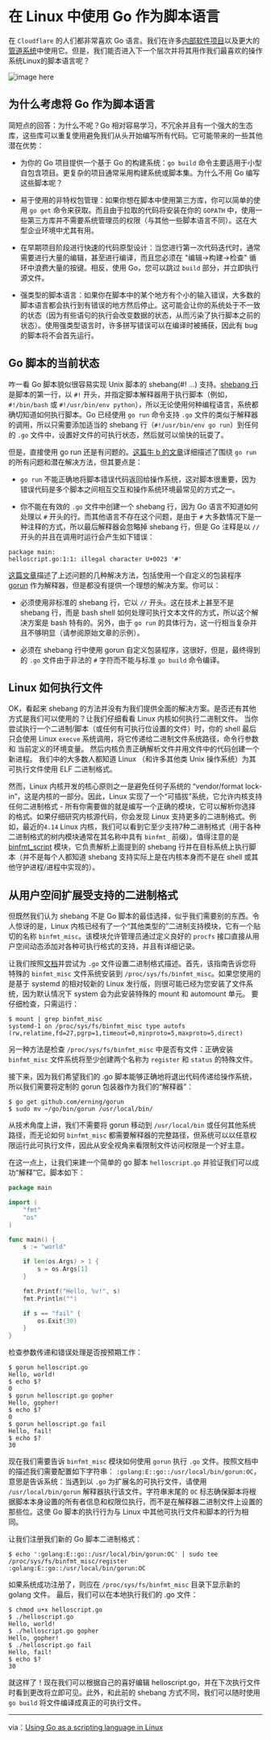 # 在 Linux 中使用 Go 作为脚本语言

在 `Cloudflare` 的人们都非常喜欢 Go 语言。我们在许多[内部软件项目](https://blog.cloudflare.com/what-weve-been-doing-with-go/)以及更大的[管道系统](https://blog.cloudflare.com/meet-gatebot-a-bot-that-allows-us-to-sleep/)中使用它。但是，我们能否进入下一个层次并将其用作我们最喜欢的操作系统Linux的脚本语言呢？

![image here](https://github.com/shniu/resources/raw/master/images/gopher-tux-1.png)

## 为什么考虑将 Go 作为脚本语言

简短点的回答：为什么不呢？Go 相对容易学习，不冗余并且有一个强大的生态库，这些库可以重复使用避免我们从头开始编写所有代码。它可能带来的一些其他潜在优势：

* 为你的 Go 项目提供一个基于 Go 的构建系统：`go build` 命令主要适用于小型自包含项目。更复杂的项目通常采用构建系统或脚本集。为什么不用 Go 编写这些脚本呢？

* 易于使用的非特权包管理：如果你想在脚本中使用第三方库，你可以简单的使用 `go get` 命令来获取。而且由于拉取的代码将安装在你的 `GOPATH` 中，使用一些第三方库并不需要系统管理员的权限（与其他一些脚本语言不同）。这在大型企业环境中尤其有用。

* 在早期项目阶段进行快速的代码原型设计：当您进行第一次代码迭代时，通常需要进行大量的编辑，甚至进行编译，而且您必须在 "编辑->构建->检查" 循环中浪费大量的按键。相反，使用 Go，您可以跳过 `build` 部分，并立即执行源文件。

* 强类型的脚本语言：如果你在脚本中的某个地方有个小的输入错误，大多数的脚本语言都会执行到有错误的地方然后停止。这可能会让你的系统处于不一致的状态（因为有些语句的执行会改变数据的状态，从而污染了执行脚本之前的状态）。使用强类型语言时，许多拼写错误可以在编译时被捕获，因此有 bug 的脚本将不会首先运行。

## Go 脚本的当前状态

咋一看 Go 脚本貌似很容易实现 Unix 脚本的 shebang(#! ...) 支持。[shebang 行](https://en.wikipedia.org/wiki/Shebang_(Unix))是脚本的第一行，以 `#!` 开头，并指定脚本解释器用于执行脚本（例如，`#!/bin/bash` 或 `#!/usr/bin/env python`），所以无论使用何种编程语言，系统都确切知道如何执行脚本。Go 已经使用 `go run` 命令支持 `.go` 文件的类似于解释器的调用，所以只需要添加适当的 shebang 行（`#!/usr/bin/env go run`）到任何的 `.go` 文件中，设置好文件的可执行状态，然后就可以愉快的玩耍了。

但是，直接使用 go run 还是有问题的。[这篇牛 b 的文章](https://gist.github.com/posener/73ffd326d88483df6b1cb66e8ed1e0bd)详细描述了围绕 `go run` 的所有问题和潜在解决方法，但其要点是：

* `go run` 不能正确地将脚本错误代码返回给操作系统，这对脚本很重要，因为错误代码是多个脚本之间相互交互和操作系统环境最常见的方式之一。

* 你不能在有效的 `.go` 文件中创建一个 shebang 行，因为 Go 语言不知道如何处理以 `#` 开头的行。而其他语言不存在这个问题，是由于 `#` 大多数情况下是一种注释的方式，所以最后解释器会忽略掉 shebang 行，但是 Go 注释是以 `//` 开头的并且在调用时运行会产生如下错误：

```
package main:
helloscript.go:1:1: illegal character U+0023 '#'
```
[这篇文章](https://gist.github.com/posener/73ffd326d88483df6b1cb66e8ed1e0bd)描述了上述问题的几种解决方法，包括使用一个自定义的包装程序 [gorun](https://github.com/erning/gorun) 作为解释器，但是都没有提供一个理想的解决方案。你可以：

* 必须使用非标准的 shebang 行，它以 `//` 开头。这在技术上甚至不是 shebang 行，而是 bash shell 如何处理可执行文本文件的方式，所以这个解决方案是 bash 特有的。另外，由于 `go run` 的具体行为，这一行相当复杂并且不够明显（请参阅原始文章的示例）。

* 必须在 shebang 行中使用 gorun 自定义包装程序，这很好，但是，最终得到的 `.go` 文件由于非法的 `#` 字符而不能与标准 `go build` 命令编译。

## Linux 如何执行文件

OK，看起来 shebang 的方法并没有为我们提供全面的解决方案。是否还有其他方式是我们可以使用的？让我们仔细看看 Linux 内核如何执行二进制文件。 当你尝试执行一个二进制/脚本（或任何有可执行位设置的文件）时，你的 shell 最后只会使用 Linux `execve` 系统调用，将它传递给二进制文件系统路径，命令行参数和 当前定义的环境变量。 然后内核负责正确解析文件并用文件中的代码创建一个新进程。 我们中的大多数人都知道 Linux （和许多其他类 Unix 操作系统）为其可执行文件使用 ELF 二进制格式。

然而，Linux 内核开发的核心原则之一是避免任何子系统的 “vendor/format lock-in”，这是内核的一部分。因此，Linux 实现了一个“可插拔”系统，它允许内核支持任何二进制格式 - 所有你需要做的就是编写一个正确的模块，它可以解析你选择的格式。如果仔细研究内核源代码，你会发现 Linux 支持更多的二进制格式。例如，最近的`4.14` Linux 内核，我们可以看到它至少支持7种二进制格式（用于各种二进制格式的树内模块通常在其名称中具有 `binfmt_` 前缀）。值得注意的是 [binfmt_script](https://git.kernel.org/pub/scm/linux/kernel/git/stable/linux-stable.git/tree/fs/binfmt_script.c?h=linux-4.14.y) 模块，它负责解析上面提到的 shebang 行并在目标系统上执行脚本（并不是每个人都知道 shebang 支持实际上是在内核本身而不是在 shell 或其他守护进程/进程中实现的）。

## 从用户空间扩展受支持的二进制格式

但既然我们认为 shebang 不是 Go 脚本的最佳选择，似乎我们需要别的东西。令人惊讶的是，Linux 内核已经有了一个“其他类型的”二进制支持模块，它有一个贴切的名称 `binfmt_misc`。该模块允许管理员通过定义良好的 `procfs` 接口直接从用户空间动态添加对各种可执行格式的支持，并且有详细记录。

让我们按照[文档](https://www.kernel.org/doc/html/v4.14/admin-guide/binfmt-misc.html)并尝试为 `.go` 文件设置二进制格式描述。首先，该指南告诉您将特殊的 `binfmt_misc` 文件系统安装到 `/proc/sys/fs/binfmt_misc`。如果您使用的是基于 systemd 的相对较新的 Linux 发行版，则很可能已经为您安装了文件系统，因为默认情况下 system 会为此安装特殊的 mount 和 automount 单元。 要仔细检查，只需运行：

```shell
$ mount | grep binfmt_misc
systemd-1 on /proc/sys/fs/binfmt_misc type autofs (rw,relatime,fd=27,pgrp=1,timeout=0,minproto=5,maxproto=5,direct)
```

另一种方法是检查 `/proc/sys/fs/binfmt_misc` 中是否有文件：正确安装 `binfmt_misc` 文件系统将至少创建两个名称为 `register` 和 `status` 的特殊文件。

接下来，因为我们希望我们的 .go 脚本能够正确地将退出代码传递给操作系统，所以我们需要将定制的 gorun 包装器作为我们的“解释器”：

```shell
$ go get github.com/erning/gorun
$ sudo mv ~/go/bin/gorun /usr/local/bin/
```

从技术角度上讲，我们不需要将 gorun 移动到 `/usr/local/bin` 或任何其他系统路径，而无论如何 `binfmt_misc` 都需要解释器的完整路径，但系统可以以任意权限运行此可执行文件，因此从安全视角来看限制文件访问权限是一个好主意。

在这一点上，让我们来建一个简单的 go 脚本 `helloscript.go` 并验证我们可以成功“解释”它。脚本如下：

```go
package main

import (
	"fmt"
	"os"
)

func main() {
	s := "world"

	if len(os.Args) > 1 {
		s = os.Args[1]
	}

	fmt.Printf("Hello, %v!", s)
	fmt.Println("")

	if s == "fail" {
		os.Exit(30)
	}
}
```

检查参数传递和错误处理是否按预期工作：

```shell
$ gorun helloscript.go
Hello, world!
$ echo $?
0
$ gorun helloscript.go gopher
Hello, gopher!
$ echo $?
0
$ gorun helloscript.go fail
Hello, fail!
$ echo $?
30
```

现在我们需要告诉 `binfmt_misc` 模块如何使用 `gorun` 执行 `.go` 文件。按照文档中的描述我们需要配置如下字符串： `:golang:E::go::/usr/local/bin/gorun:OC`，意思是告诉系统：当遇到以 `.go` 为扩展名的可执行文件，请使用 `/usr/local/bin/gorun` 解释器执行该文件。字符串末尾的 `OC` 标志确保脚本将根据脚本本身设置的所有者信息和权限位执行，而不是在解释器二进制文件上设置的那些位。这使 Go 脚本的执行行为与 Linux 中其他可执行文件和脚本的行为相同。

让我们注册我们新的 Go 脚本二进制格式：

```shell
$ echo ':golang:E::go::/usr/local/bin/gorun:OC' | sudo tee /proc/sys/fs/binfmt_misc/register
:golang:E::go::/usr/local/bin/gorun:OC
```

如果系统成功注册了，则应在 `/proc/sys/fs/binfmt_misc` 目录下显示新的 golang 文件。 最后，我们可以在本地执行我们的 .go 文件：

```shell
$ chmod u+x helloscript.go
$ ./helloscript.go
Hello, world!
$ ./helloscript.go gopher
Hello, gopher!
$ ./helloscript.go fail
Hello, fail!
$ echo $?
30
```

就这样了！现在我们可以根据自己的喜好编辑 helloscript.go，并在下次执行文件时看到更改将立即可见。此外，和此前的 shebang 方式不同，我们可以随时使用 `go build` 将文件编译成真正的可执行文件。


---

via：[Using Go as a scripting language in Linux](https://blog.cloudflare.com/using-go-as-a-scripting-language-in-linux/)